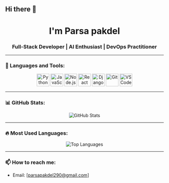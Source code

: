 ## Hi there 👋

<h1 align="center"> I'm Parsa pakdel</h1>
<h3 align="center">Full-Stack Developer | AI Enthusiast | DevOps Practitioner</h3>

---

### 🚀 Languages and Tools:

<p align="center">
  <img src="https://cdn.jsdelivr.net/gh/devicons/devicon/icons/python/python-original.svg" alt="Python" width="40"/>
  <img src="https://cdn.jsdelivr.net/gh/devicons/devicon/icons/javascript/javascript-original.svg" alt="JavaScript" width="40"/>
  <img src="https://cdn.jsdelivr.net/gh/devicons/devicon/icons/nodejs/nodejs-original.svg" alt="Node.js" width="40"/>
  <img src="https://cdn.jsdelivr.net/gh/devicons/devicon/icons/react/react-original.svg" alt="React" width="40"/>
  <img src="https://cdn.jsdelivr.net/gh/devicons/devicon/icons/django/django-plain.svg" alt="Django" width="40"/>
  <img src="https://cdn.jsdelivr.net/gh/devicons/devicon/icons/git/git-original.svg" alt="Git" width="40"/>
  <img src="https://cdn.jsdelivr.net/gh/devicons/devicon/icons/vscode/vscode-original.svg" alt="VS Code" width="40"/>
 
</p>

---

### 📊 GitHub Stats:

<p align="center">
  <img src="https://github-readme-stats.vercel.app/api?username=Parsapakdellahidji74&show_icons=true&theme=tokyonight" alt="GitHub Stats"/>
</p>

---

### 🔥 Most Used Languages:

<p align="center">
  <img src="https://github-readme-stats.vercel.app/api/top-langs/?username=Parsapakdellahidji74&layout=compact&theme=tokyonight" alt="Top Languages"/>
</p>

---

### 📫 How to reach me:
- Email: [parsapakdel290@gmail.com]
